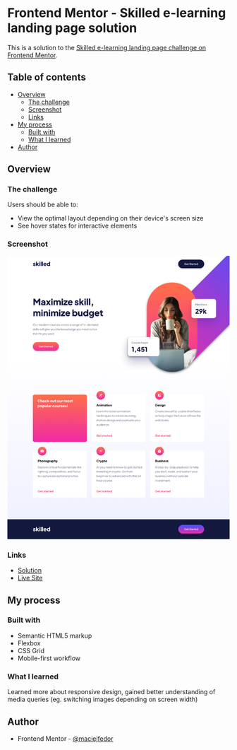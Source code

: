 # Frontend Mentor - Skilled e-learning landing page solution

This is a solution to the [Skilled e-learning landing page challenge on Frontend Mentor](https://www.frontendmentor.io/challenges/skilled-elearning-landing-page-S1ObDrZ8q).

## Table of contents

- [Overview](#overview)
  - [The challenge](#the-challenge)
  - [Screenshot](#screenshot)
  - [Links](#links)
- [My process](#my-process)
  - [Built with](#built-with)
  - [What I learned](#what-i-learned)
- [Author](#author)

## Overview

### The challenge

Users should be able to:

- View the optimal layout depending on their device's screen size
- See hover states for interactive elements

### Screenshot

![](./screenshot_desktop.png)

### Links

- [Solution](https://github.com/maciejfedor/frontendmentor.io/tree/master/skilled-elearning-landing-page)
- [Live Site](https://skilled-elearning-landing-page-maciej.netlify.app/)

## My process

### Built with

- Semantic HTML5 markup
- Flexbox
- CSS Grid
- Mobile-first workflow

### What I learned

Learned more about responsive design, gained better understanding of media queries (eg. switching images depending on screen width)

## Author

- Frontend Mentor - [@maciejfedor](https://www.frontendmentor.io/profile/maciejfedor)
